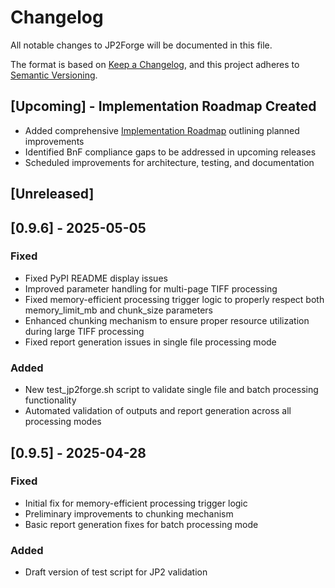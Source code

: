 # Changelog

All notable changes to JP2Forge will be documented in this file.

The format is based on [Keep a Changelog](https://keepachangelog.com/en/1.0.0/),
and this project adheres to [Semantic Versioning](https://semver.org/spec/v2.0.0.html).

## [Upcoming] - Implementation Roadmap Created

- Added comprehensive [Implementation Roadmap](docs/implementation_roadmap.md) outlining planned improvements
- Identified BnF compliance gaps to be addressed in upcoming releases
- Scheduled improvements for architecture, testing, and documentation

## [Unreleased]

## [0.9.6] - 2025-05-05

### Fixed
- Fixed PyPI README display issues
- Improved parameter handling for multi-page TIFF processing
- Fixed memory-efficient processing trigger logic to properly respect both memory_limit_mb and chunk_size parameters
- Enhanced chunking mechanism to ensure proper resource utilization during large TIFF processing
- Fixed report generation issues in single file processing mode

### Added
- New test_jp2forge.sh script to validate single file and batch processing functionality
- Automated validation of outputs and report generation across all processing modes

## [0.9.5] - 2025-04-28

### Fixed
- Initial fix for memory-efficient processing trigger logic
- Preliminary improvements to chunking mechanism
- Basic report generation fixes for batch processing mode

### Added
- Draft version of test script for JP2 validation